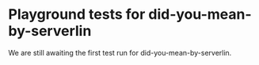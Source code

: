 # Playground tests for did-you-mean-by-serverlin
We are still awaiting the first test run for did-you-mean-by-serverlin.
